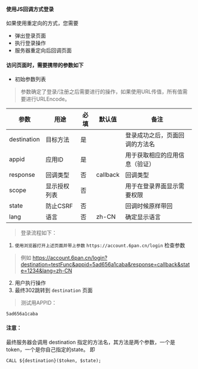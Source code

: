 
#### 使用JS回调方式登录

如果使用重定向的方式，您需要

* 弹出登录页面
* 执行登录操作
* 服务器重定向后回调页面

#### 访问页面时，需要携带的参数如下

* 初始参数列表

> 参数确定了登录/注册之后需要进行的操作，如果使用URL传值，所有值需要进行URLEncode。

| 参数           |     用途       | 必填       |         默认值          |    备注                   |
|---------------|----------------|-----------|------------------|----------------------------|
| destination   |      目标方法      |    是      |                 | 登录成功之后，页面回调的方法名  |
| appid         |      应用ID       |    是     |                  | 用于获取相应的应用信息（验证）  |
| response      |    回调类型      |     否     | callback             | 回调类型                  |
| scope         |    显示授权列表   |      否    |                     | 用于在登录界面显示需要权限       |
| state         |    防止CSRF     |     否      |                    | 回调时候原样带回               |
| lang          |    语言       |     否      |     zh-CN               | 确定显示语言               |

> 登录流程如下：
1. ```使用浏览器打开上述页面并带上参数``` ```https://account.6pan.cn/login``` 检查参数 
> 例如 https://account.6pan.cn/login?destination=testFunc&appid=5ad656a1caba&response=callback&state=1234&lang=zh-CN
2. 用户执行操作
3. 最终302跳转到 ```destination``` 页面

> 测试用APPID：

```5ad656a1caba```

#### 注意：

最终服务器会调用 destination 指定的方法名，其方法是两个参数，一个是token，一个是你自己指定的state。
即 

```CALL ${destination}($token, $state);```
